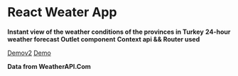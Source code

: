 # React Weater App
**Instant view of the weather conditions of the provinces in Turkey**
**24-hour weather forecast Outlet component**
**Context api && Router used**


[Demov2](https://reactweaterappv2.netlify.app/)
[Demo](https://react-weaterapp.netlify.app/)  

**Data from WeatherAPI.Com**


